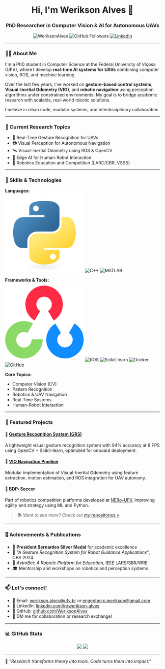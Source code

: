 <h1 align="center">Hi, I'm Werikson Alves 👋</h1>
<h3 align="center">PhD Researcher in Computer Vision & AI for Autonomous UAVs</h3>

<p align="center">
  <img src="https://komarev.com/ghpvc/?username=WeriksonAlves&label=Profile%20views&color=0e75b6&style=flat" alt="WeriksonAlves" />
  <img src="https://img.shields.io/github/followers/WeriksonAlves?style=social" alt="GitHub Followers" />
  <a href="https://www.linkedin.com/in/werikson-alves/"><img src="https://img.shields.io/badge/LinkedIn--_.svg?style=social&logo=linkedin" alt="LinkedIn" /></a>
</p>

---

### 👨‍💻 About Me

I'm a PhD student in Computer Science at the Federal University of Viçosa (UFV), where I develop **real-time AI systems for UAVs** combining computer vision, ROS, and machine learning.

Over the last few years, I've worked on **gesture-based control systems**, **Visual-Inertial Odometry (VIO)**, and **robotic navigation** using perception algorithms under constrained environments. My goal is to bridge academic research with scalable, real-world robotic solutions.

I believe in clean code, modular systems, and interdisciplinary collaboration.

---

### 🔬 Current Research Topics

- 🧠 Real-Time Gesture Recognition for UAVs  
- 📷 Visual Perception for Autonomous Navigation  
- 🛰️ Visual-Inertial Odometry using ROS & OpenCV  
- 📡 Edge AI for Human-Robot Interaction  
- 🤖 Robotics Education and Competition (LARC/CBR, VSSS)

---

### 🧰 Skills & Technologies

**Languages:**  
![Python](https://github.com/devicons/devicon/blob/master/icons/python/python-original.svg)
![C++](https://img.shields.io/badge/C++-00599C?style=for-the-badge&logo=cplusplus&logoColor=white)
![MATLAB](https://cdn.jsdelivr.net/gh/devicons/devicon/icons/matlab/matlab-original.svg)

**Frameworks & Tools:**  
![OpenCV](https://github.com/devicons/devicon/blob/master/icons/opencv/opencv-original.svg)
![ROS](https://img.shields.io/badge/ROS-22314e?style=for-the-badge&logo=ros&logoColor=white)
![Scikit-learn](https://img.shields.io/badge/Scikit--Learn-F7931E?style=for-the-badge&logo=scikit-learn&logoColor=white)
![Docker](https://img.shields.io/badge/Docker-2496ED?style=for-the-badge&logo=docker&logoColor=white)
![GitHub](https://img.shields.io/badge/GitHub-181717?style=for-the-badge&logo=github&logoColor=white)

**Core Topics:**  
- Computer Vision (CV)  
- Pattern Recognition  
- Robotics & UAV Navigation  
- Real-Time Systems  
- Human-Robot Interaction  

---

### 📁 Featured Projects

#### 🔹 [Gesture Recognition System (GRS)](https://github.com/WeriksonAlves/grs)
A lightweight visual gesture recognition system with 94% accuracy at 8 FPS using OpenCV + Scikit-learn, optimized for onboard deployment.

#### 🔹 [VIO Navigation Pipeline](https://github.com/WeriksonAlves/Projects_VIO)
Modular implementation of Visual-Inertial Odometry using feature extraction, motion estimation, and ROS integration for UAV autonomy.

#### 🔹 [BDP: Soccer](https://github.com/WeriksonAlves/BDP-UFV)
Part of robotics competition platforms developed at [NERo-UFV](https://github.com/neroUFV), improving agility and strategy using ML and Python.

> 📚 Want to see more? Check out [my repositories »](https://github.com/WeriksonAlves?tab=repositories)

---

### 🎖️ Achievements & Publications

- 🥈 **President Bernardes Silver Medal** for academic excellence  
- 📄 *"A Gesture Recognition System for Robot Guidance Applications"*, CBA 2024  
- 🤖 *AstroBot: A Robotic Platform for Education*, IEEE LARS/SBR/WRE  
- 🎓 Mentorship and workshops on robotics and perception systems

---

### 📫 Let's connect!

- 📧 Email: werikson.alves@ufv.br or engenheiro.werikson@gmail.com  
- 🔗 LinkedIn: [linkedin.com/in/werikson-alves](www.linkedin.com/in/werikson-alves)  
- 🧪 GitHub: [github.com/WeriksonAlves](https://github.com/WeriksonAlves)  
- 💬 DM me for collaboration or research exchange!

---

### 📊 GitHub Stats

<p align="center">
  <img height="200em" src="https://github-readme-stats.vercel.app/api?username=WeriksonAlves&show_icons=true&theme=tokyonight&include_all_commits=true&count_private=true"/>
  <img height="200em" src="https://github-readme-stats.vercel.app/api/top-langs/?username=WeriksonAlves&layout=compact&langs_count=7&theme=tokyonight"/>
</p>

---

🧠 *“Research transforms theory into tools. Code turns them into impact.”*
